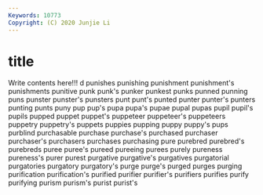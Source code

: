 ```yaml
---
Keywords: 10773
Copyright: (C) 2020 Junjie Li
---
```


# title

Write contents here!!!
d 
punishes 
punishing 
punishment 
punishment's 
punishments 
punitive
punk 
punk's 
punker 
punkest 
punks 
punned 
punning 
puns 
punster 
punster's
punsters 
punt 
punt's 
punted 
punter 
punter's 
punters 
punting 
punts 
puny
pup 
pup's 
pupa 
pupa's 
pupae 
pupal 
pupas 
pupil 
pupil's 
pupils
pupped 
puppet 
puppet's 
puppeteer 
puppeteer's 
puppeteers 
puppetry 
puppetry's 
puppets 
puppies
pupping 
puppy 
puppy's 
pups 
purblind 
purchasable 
purchase 
purchase's 
purchased 
purchaser
purchaser's 
purchasers 
purchases 
purchasing 
pure 
purebred 
purebred's 
purebreds 
puree 
puree's
pureed 
pureeing 
purees 
purely 
pureness 
pureness's 
purer 
purest 
purgative 
purgative's
purgatives 
purgatorial 
purgatories 
purgatory 
purgatory's 
purge 
purge's 
purged 
purges 
purging
purification 
purification's 
purified 
purifier 
purifier's 
purifiers 
purifies 
purify 
purifying 
purism
purism's 
purist 
purist's 
